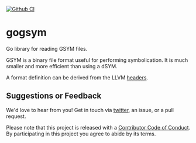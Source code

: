 [![Github CI](https://github.com/stacksift/gogsym/workflows/CI/badge.svg)](https://github.com/stacksift/gogsym/actions)

# gogsym

Go library for reading GSYM files.

GSYM is a binary file format useful for performing symbolication. It is much smaller and more efficient than using a dSYM.

A format definition can be derived from the LLVM [headers](https://github.com/llvm/llvm-project/tree/main/llvm/include/llvm/DebugInfo/GSYM).

## Suggestions or Feedback

We'd love to hear from you! Get in touch via [twitter](https://twitter.com/stacksift), an issue, or a pull request.

Please note that this project is released with a [Contributor Code of Conduct](CODE_OF_CONDUCT.md). By participating in this project you agree to abide by its terms.
